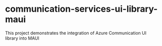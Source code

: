 # communication-services-ui-library-maui
This project demonstrates the integration of Azure Communication UI library into MAUI
